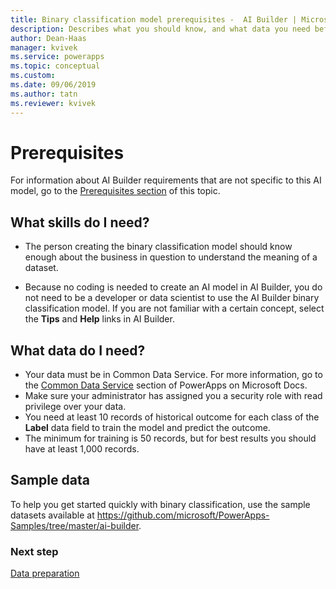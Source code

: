 ```yaml
---
title: Binary classification model prerequisites -  AI Builder | Microsoft Docs
description: Describes what you should know, and what data you need before you can build a binary classification model in AI Builder.
author: Dean-Haas
manager: kvivek
ms.service: powerapps
ms.topic: conceptual
ms.custom: 
ms.date: 09/06/2019
ms.author: tatn
ms.reviewer: kvivek
---
```


# Prerequisites

For information about AI Builder requirements that are not specific to this AI model, go to the [Prerequisites section](build-model.md#prerequisites) of this topic.

## What skills do I need?

- The person creating the binary classification model should know enough about the business in question to understand the meaning of a dataset.

- Because no coding is needed to create an AI model in AI Builder, you do not need to be a developer or data scientist to use the AI Builder binary classification model. If you are not familiar with a certain concept, select the **Tips** and **Help** links in AI Builder.

## What data do I need?

- Your data must be in Common Data Service. For more information, go to the [Common Data Service](/powerapps/maker/common-data-service/data-platform-intro) section of PowerApps on Microsoft Docs.
- Make sure your administrator has assigned you a security role with read privilege over your data.
- You need at least 10 records of historical outcome for each class of the **Label** data field to train the model and predict the outcome. 
- The minimum for training is 50 records, but for best results you should have at least 1,000 records. 

## Sample data

To help you get started quickly with binary classification, use the sample datasets available at <https://github.com/microsoft/PowerApps-Samples/tree/master/ai-builder>.

### Next step

[Data preparation](binary-classification-data-prep.md)
